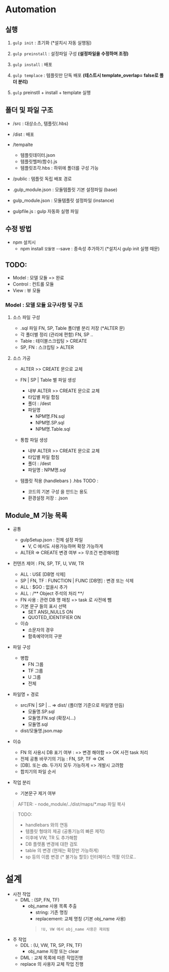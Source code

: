 # Automation

## 실행

1. `gulp init`  : 초기화 (*설치시 자동 실행됨)

2. `gulp preinstall` : 설정파일 구성  **(설정파일을 수정하며 조정)**

3. `gulp install` : 배포

4. `gulp templace` : 템플릿만 단독 배포 **(테스트시 template_overlap= false로 폴더 분리)**

5. `gulp` preinstll + install + template 실행

## 폴더 및 파일 구조

- /src  : 대상소스, 템플릿(.hbs)

- /dist : 배포

- /tempalte
    + 템플릿데이터.json
    + 템플릿헬퍼(함수).js
    + 템플릿조각.hbs : 하위에 폴더를 구성 가능

- /public : 템플릿 독립 배포 경로

- .gulp_module.json : 모듈템플릿 기본 설정파일 (base)
- gulp_module.json : 모듈템플릿 설정파일 (instance)
- gulpfile.js : gulp 자동화 실행 파일

## 수정 방법

- npm 설치시
    + npm install `모듈명` --save   : 종속성 추가하기 (*설치시 gulp init 실행 때문)


## TODO:
- Model : 모델 모듈  => 완료
- Control : 컨트롤 모듈
- View : 뷰 모듈



### Model : 모델 모듈 요구사항 및 구조

1. 소스 파일 구성
    - .sql 파일 FN, SP, Table 폴더별 분리 저장 (*ALTER 문)
    - 각 폴더별 정리 (관리에 편함) FN, SP ..
    - Table : 테이블스크립팅 > CREATE
    - SP, FN : 스크립팅 > ALTER

2. 소스 가공
    - ALTER >> CREATE 문으로 교체
    
    - FN | SP | Table 별 파일 생성
        + 내부 ALTER >> CREATE 문으로 교체
        + 타입별 파일 합침
        + 폴더 : /dest
        + 파일명 
            * NPM명.FN.sql
            * NPM명.SP.sql
            * NPM명.Table.sql
    
    - 통합 파일 생성
        + 내부 ALTER >> CREATE 문으로 교체
        + 타입별 파일 합침 
        + 폴더 : /dest           
        + 파일명 : NPM명.sql
    
    - 템플릿 적용 (handlebars )  .hbs       TODO :
        + 코드의 기본 구성 을 만드는 용도
        + 환경설정 저장 : .json


## Module_M 기능 목록
 - 공통
    - gulpSetup.json : 전체 설정 파일
        + V, C 에서도 사용가능하며 확장 가능하게
    - ALTER => CREATE 변경 여부 => 무조건 변경해야함

 - 컨텐츠 제어 : FN, SP, TF, U, VW, TR
    + ALL : USE [DB명 삭제]
    + SP | FN, TF : FUNCTION | FUNC [DB명] : 변경 또는 삭제
    + ALL : $GO : 없을시 추가
    + ALL : /** Object 주석의 처리 **/
    + FN 사용 : 관련 DB 명 매칭 => task 로 사전에 뺌
    + 기본 문구 들의 표시 선택
        * SET ANSI_NULLS ON
        * QUOTED_IDENTIFIER ON
    + 이슈
        * 소문자의 경우 
        * 함축예약어의 구분
    
 - 파일 구성
    - 병합
        + FN 그룹
        + TF 그룹
        + U 그룹
        + 전체 

 - 파일명 + 경로
    - src/FN | SP | ..  => dist/  (폴더명 기준으로 파일명 만듬)
        + 모듈명.SP.sql
        + 모듈명.FN.sql (확장시...)
        + 모듈명.sql
    - dist/모듈명.json.map

- 이슈
    + FN 의 사용시 DB 표기 여부 : => 변경 해야함 => OK 사전 task 처리
    + 전체 공통 바꾸기의 기능 : FN, SP, TF => OK
    + [DB].  또는 db. 두가지 모두 가능하게 => 개발시 고려함
    + 합치기의 파일 순서

- 작업 분리
    + 기본문구 제거 여부

> AFTER:
    - node_module/../dist/maps/*.map 파일 복사

> TODO:
>- handlebars 와의 연동
>- 템플릿 형태의 제공 (공통기능의 빠른 제작)
>- 이후에 VW, TR 도 추가해함
>- DB 플렛폼 변경에 대한 검토
>- table 의 변경  (현재는 확장만 가능하게)
>- sp 등의 이름 변경 (* 불가능 할듯)  인터페이스 역활 이므로..


# 설계
- 사전 작업
    - DML : (SP, FN, TF) 
        + obj_name 사용 목록 추출
            * string: 기존 명칭
            * replacement: 교체 명칭 (기본 obj_name 사용)
            > `!U, VW 에서 obj_name 사용은 제외됨`
- 주 작업
    - DDL : (U, VW, TR, SP, FN, TF)
        + obj_name 지정 또는 clear
    - DML : 교체 목록에 따른 작업진행
    - replace 의 사용자 교체 작업 진행

    